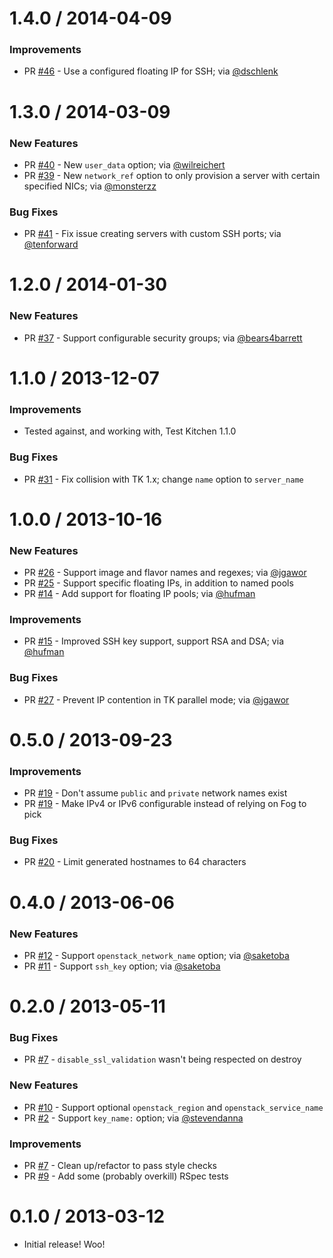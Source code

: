 # 1.4.0 / 2014-04-09

### Improvements

* PR [#46][] - Use a configured floating IP for SSH; via [@dschlenk][]

# 1.3.0 / 2014-03-09

### New Features

* PR [#40][] - New `user_data` option; via [@wilreichert][]
* PR [#39][] - New `network_ref` option to only provision a server with
certain specified NICs; via [@monsterzz][]

### Bug Fixes

* PR [#41][] - Fix issue creating servers with custom SSH ports; via
[@tenforward][]

# 1.2.0 / 2014-01-30

### New Features

* PR [#37][] - Support configurable security groups; via [@bears4barrett][]

# 1.1.0 / 2013-12-07

### Improvements

* Tested against, and working with, Test Kitchen 1.1.0

### Bug Fixes

* PR [#31][] - Fix collision with TK 1.x; change `name` option to `server_name`

# 1.0.0 / 2013-10-16

### New Features

* PR [#26][] - Support image and flavor names and regexes; via [@jgawor][]
* PR [#25][] - Support specific floating IPs, in addition to named pools
* PR [#14][] - Add support for floating IP pools; via [@hufman][]

### Improvements

* PR [#15][] - Improved SSH key support, support RSA and DSA; via [@hufman][]

### Bug Fixes

* PR [#27][] - Prevent IP contention in TK parallel mode; via [@jgawor][]

# 0.5.0 / 2013-09-23

### Improvements

* PR [#19][] - Don't assume `public` and `private` network names exist
* PR [#19][] - Make IPv4 or IPv6 configurable instead of relying on Fog to pick

### Bug Fixes

* PR [#20][] - Limit generated hostnames to 64 characters

# 0.4.0 / 2013-06-06

### New Features

* PR [#12][] - Support `openstack_network_name` option; via [@saketoba][]
* PR [#11][] - Support `ssh_key` option; via [@saketoba][]

# 0.2.0 / 2013-05-11

### Bug Fixes

* PR [#7][] - `disable_ssl_validation` wasn't being respected on destroy

### New Features

* PR [#10][] - Support optional `openstack_region` and `openstack_service_name`
* PR [#2][] - Support `key_name:` option; via [@stevendanna][]

### Improvements

* PR [#7][] - Clean up/refactor to pass style checks
* PR [#9][] - Add some (probably overkill) RSpec tests

# 0.1.0 / 2013-03-12

* Initial release! Woo!

[#46]: https://github.com/test-kitchen/kitchen-openstack/pull/46
[#41]: https://github.com/test-kitchen/kitchen-openstack/pull/41
[#40]: https://github.com/test-kitchen/kitchen-openstack/pull/40
[#39]: https://github.com/test-kitchen/kitchen-openstack/pull/39
[#37]: https://github.com/test-kitchen/kitchen-openstack/pull/37
[#31]: https://github.com/test-kitchen/kitchen-openstack/pull/31
[#27]: https://github.com/test-kitchen/kitchen-openstack/pull/27
[#26]: https://github.com/test-kitchen/kitchen-openstack/pull/26
[#25]: https://github.com/test-kitchen/kitchen-openstack/pull/25
[#20]: https://github.com/test-kitchen/kitchen-openstack/pull/20
[#19]: https://github.com/test-kitchen/kitchen-openstack/pull/19
[#15]: https://github.com/test-kitchen/kitchen-openstack/pull/15
[#14]: https://github.com/test-kitchen/kitchen-openstack/pull/14
[#12]: https://github.com/test-kitchen/kitchen-openstack/pull/12
[#11]: https://github.com/test-kitchen/kitchen-openstack/pull/11
[#10]: https://github.com/test-kitchen/kitchen-openstack/pull/10
[#9]: https://github.com/test-kitchen/kitchen-openstack/pull/9
[#7]: https://github.com/test-kitchen/kitchen-openstack/pull/7
[#2]: https://github.com/test-kitchen/kitchen-openstack/pull/2

[@dschlenk]: https://github.com/dschlenk
[@wilreichert]: https://github.com/wilreichert
[@tenforward]: https://github.com/tenforward
[@monsterzz]: https://github.com/monsterzz
[@bears4barrett]: https://github.com/bears4barrett
[@jgawor]: https://github.com/jgawor
[@hufman]: https://github.com/hufman
[@saketoba]: https://github.com/saketoba
[@stevendanna]: https://github.com/stevendanna

